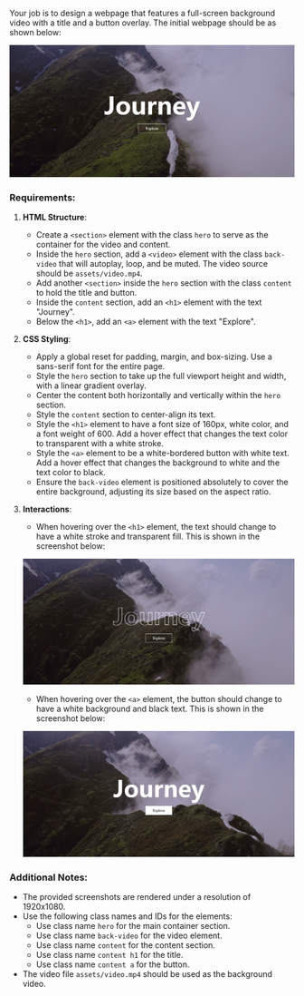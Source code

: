 
Your job is to design a webpage that features a full-screen background video with a title and a button overlay. The initial webpage should be as shown below:

![initial webpage](./_images/origin.png)

### Requirements:

1. **HTML Structure**:
    - Create a `<section>` element with the class `hero` to serve as the container for the video and content.
    - Inside the `hero` section, add a `<video>` element with the class `back-video` that will autoplay, loop, and be muted. The video source should be `assets/video.mp4`.
    - Add another `<section>` inside the `hero` section with the class `content` to hold the title and button.
    - Inside the `content` section, add an `<h1>` element with the text "Journey".
    - Below the `<h1>`, add an `<a>` element with the text "Explore".

2. **CSS Styling**:
    - Apply a global reset for padding, margin, and box-sizing. Use a sans-serif font for the entire page.
    - Style the `hero` section to take up the full viewport height and width, with a linear gradient overlay.
    - Center the content both horizontally and vertically within the `hero` section.
    - Style the `content` section to center-align its text.
    - Style the `<h1>` element to have a font size of 160px, white color, and a font weight of 600. Add a hover effect that changes the text color to transparent with a white stroke.
    - Style the `<a>` element to be a white-bordered button with white text. Add a hover effect that changes the background to white and the text color to black.
    - Ensure the `back-video` element is positioned absolutely to cover the entire background, adjusting its size based on the aspect ratio.

3. **Interactions**:
    - When hovering over the `<h1>` element, the text should change to have a white stroke and transparent fill. This is shown in the screenshot below:
    
    ![after hovering over title](./_images/after_hover_title.png)
    
    - When hovering over the `<a>` element, the button should change to have a white background and black text. This is shown in the screenshot below:
    
    ![after hovering over button](./_images/after_hover_button.png)

### Additional Notes:
- The provided screenshots are rendered under a resolution of 1920x1080.
- Use the following class names and IDs for the elements:
    - Use class name `hero` for the main container section.
    - Use class name `back-video` for the video element.
    - Use class name `content` for the content section.
    - Use class name `content h1` for the title.
    - Use class name `content a` for the button.
- The video file `assets/video.mp4` should be used as the background video.
